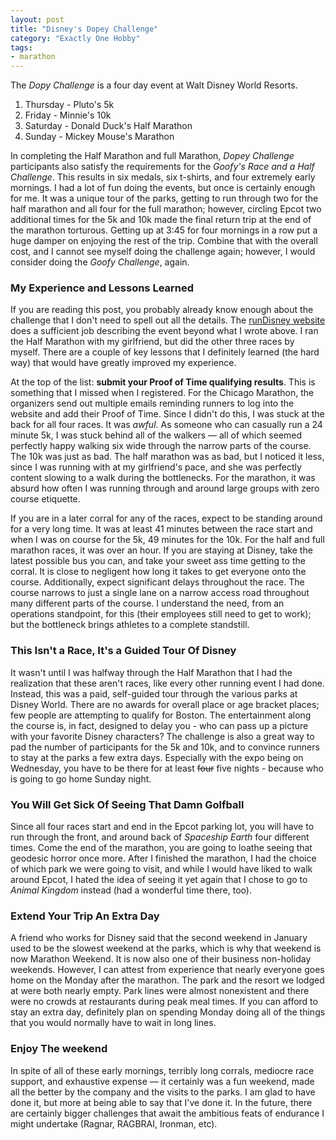 ```yaml
---
layout: post
title: "Disney's Dopey Challenge"
category: "Exactly One Hobby"
tags:
- marathon
---
```


The _Dopy Challenge_ is a four day event at Walt Disney World Resorts.

1. Thursday - Pluto's 5k
1. Friday - Minnie's 10k
1. Saturday - Donald Duck's Half Marathon
1. Sunday - Mickey Mouse's Marathon

In completing the Half Marathon and full Marathon, _Dopey Challenge_ participants also satisfy the requirements for the _Goofy's Race and a Half Challenge_. This results in six medals, six t-shirts, and four extremely early mornings. I had a lot of fun doing the events, but once is certainly enough for me. It was a unique tour of the parks, getting to run through two for the half marathon and all four for the full marathon; however, circling Epcot two additional times for the 5k and 10k made the final return trip at the end of the marathon torturous. Getting up at 3:45 for four mornings in a row put a huge damper on enjoying the rest of the trip. Combine that with the overall cost, and I cannot see myself doing the challenge again; however, I would consider doing the _Goofy Challenge_, again.


### My Experience and Lessons Learned

If you are reading this post, you probably already know enough about the challenge that I don't need to spell out all the details. The [runDisney website](http://www.rundisney.com/disneyworld-marathon/#dopey-challenge) does a sufficient job describing the event beyond what I wrote above. I ran the Half Marathon with my girlfriend, but did the other three races by myself. There are a couple of key lessons that I definitely learned (the hard way) that would have greatly improved my experience.

At the top of the list: **submit your Proof of Time qualifying results**. This is something that I missed when I registered. For the Chicago Marathon, the organizers send out multiple emails reminding runners to log into the website and add their Proof of Time. Since I didn't do this, I was stuck at the back for all four races. It was _awful_. As someone who can casually run a 24 minute 5k, I was stuck behind all of the walkers &mdash; all of which seemed perfectly happy walking six wide through the narrow parts of the course. The 10k was just as bad. The half marathon was as bad, but I noticed it less, since I was running with at my girlfriend's pace, and she was perfectly content slowing to a walk during the bottlenecks. For the marathon, it was absurd how often I was running through and around large groups with zero course etiquette.

If you are in a later corral for any of the races, expect to be standing around for a very long time. It was at least 41 minutes between the race start and when I was on course for the 5k, 49 minutes for the 10k. For the half and full marathon races, it was over an hour. If you are staying at Disney, take the latest possible bus you can, and take your sweet ass time getting to the corral. It is close to negligent how long it takes to get everyone onto the course. Additionally, expect significant delays throughout the race. The course narrows to just a single lane on a narrow access road throughout many different parts of the course. I understand the need, from an operations standpoint, for this (their employees still need to get to work); but the bottleneck brings athletes to a complete standstill.

### This Isn't a Race, It's a Guided Tour Of Disney

It wasn't until I was halfway through the Half Marathon that I had the realization that these aren't races, like every other running event I had done. Instead, this was a paid, self-guided tour through the various parks at Disney World. There are no awards for overall place or age bracket places; few people are attempting to qualify for Boston. The entertainment along the course is, in fact, designed to delay you - who can pass up a picture with your favorite Disney characters? The challenge is also a great way to pad the number of participants for the 5k and 10k, and to convince runners to stay at the parks a few extra days. Especially with the expo being on Wednesday, you have to be there for at least <del>four</del> five nights - because who is going to go home Sunday night.

### You Will Get Sick Of Seeing That Damn Golfball

Since all four races start and end in the Epcot parking lot, you will have to run through the front, and around back of _Spaceship Earth_ four different times. Come the end of the marathon, you are going to loathe seeing that geodesic horror once more. After I finished the marathon, I had the choice of which park we were going to visit, and while I would have liked to walk around Epcot, I hated the idea of seeing it yet again that I chose to go to _Animal Kingdom_ instead (had a wonderful time there, too).

### Extend Your Trip An Extra Day

A friend who works for Disney said that the second weekend in January used to be the slowest weekend at the parks, which is why that weekend is now Marathon Weekend. It is now also one of their business non-holiday weekends. However, I can attest from experience that nearly everyone goes home on the Monday after the marathon. The park and the resort we lodged at were both nearly empty. Park lines were almost nonexistent and there were no crowds at restaurants during peak meal times. If you can afford to stay an extra day, definitely plan on spending Monday doing all of the things that you would normally have to wait in long lines.

### Enjoy The weekend

In spite of all of these early mornings, terribly long corrals, mediocre race support, and exhaustive expense &mdash; it certainly was a fun weekend, made all the better by the company and the visits to the parks. I am glad to have done it, but more at being able to say that I've done it. In the future, there are certainly bigger challenges that await the ambitious feats of endurance I might undertake (Ragnar, RAGBRAI, Ironman, etc).